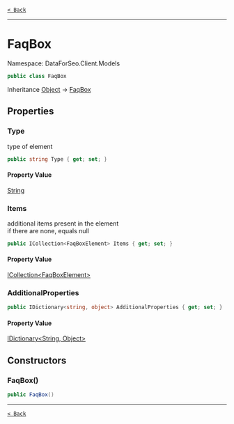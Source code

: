 [`< Back`](./)

---

# FaqBox

Namespace: DataForSeo.Client.Models

```csharp
public class FaqBox
```

Inheritance [Object](https://docs.microsoft.com/en-us/dotnet/api/system.object) → [FaqBox](./dataforseo.client.models.faqbox)

## Properties

### **Type**

type of element

```csharp
public string Type { get; set; }
```

#### Property Value

[String](https://docs.microsoft.com/en-us/dotnet/api/system.string)<br>

### **Items**

additional items present in the element
 <br>if there are none, equals null

```csharp
public ICollection<FaqBoxElement> Items { get; set; }
```

#### Property Value

[ICollection&lt;FaqBoxElement&gt;](./dataforseo.client.models.faqboxelement)<br>

### **AdditionalProperties**

```csharp
public IDictionary<string, object> AdditionalProperties { get; set; }
```

#### Property Value

[IDictionary&lt;String, Object&gt;](https://docs.microsoft.com/en-us/dotnet/api/system.collections.generic.idictionary-2)<br>

## Constructors

### **FaqBox()**

```csharp
public FaqBox()
```

---

[`< Back`](./)
